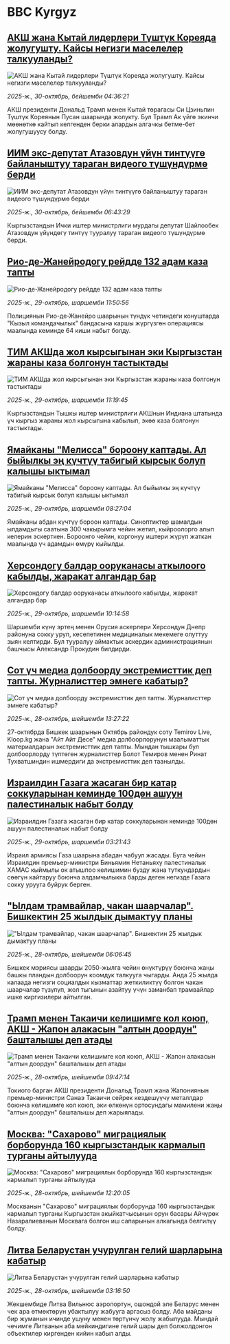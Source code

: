 # BBC Kyrgyz## [АКШ жана Кытай лидерлери Түштүк Кореяда жолугушту. Кайсы негизги маселелер талкууланды?](https://www.bbc.com/kyrgyz/articles/c93x0ge3y1wo?at_medium=RSS&at_campaign=rss?at_campaign=githubrss)![АКШ жана Кытай лидерлери Түштүк Кореяда жолугушту. Кайсы негизги маселелер талкууланды?](https://ichef.bbci.co.uk/ace/ws/240/cpsprodpb/fc12/live/e0afe7f0-b549-11f0-aa13-0b0479f6f42a.jpg)_2025-ж., 30-октябрь, бейшемби 04:36:21_АКШ президенти Дональд Трамп менен Кытай төрагасы Си Цзиньпин Түштүк Кореянын Пусан шаарында жолукту. Бул Трамп Ак үйгө экинчи мөөнөткө кайтып келгенден берки алардын алгачкы бетме-бет жолугушуусу болду.## [ИИМ экс-депутат Атазовдун үйүн тинтүүгө байланыштуу тараган видеого түшүндүрмө берди](https://www.bbc.com/kyrgyz/articles/cqx3z9nq923o?at_medium=RSS&at_campaign=rss?at_campaign=githubrss)![ИИМ экс-депутат Атазовдун үйүн тинтүүгө байланыштуу тараган видеого түшүндүрмө берди]()_2025-ж., 30-октябрь, бейшемби 06:43:29_Кыргызстандын Ички иштер министрлиги мурдагы депутат Шайлообек Атазовдун үйүндөгү тинтүү тууралуу тараган видеого түшүндүрмө берди.## [Рио-де-Жанейродогу рейдде 132 адам каза тапты](https://www.bbc.com/kyrgyz/articles/c74jdyk9me4o?at_medium=RSS&at_campaign=rss?at_campaign=githubrss)![Рио-де-Жанейродогу рейдде 132 адам каза тапты](https://ichef.bbci.co.uk/ace/ws/240/cpsprodpb/61ea/live/27f36800-b4bc-11f0-aa13-0b0479f6f42a.jpg)_2025-ж., 29-октябрь, шаршемби 11:50:56_Полициянын Рио-де-Жанейро шаарынын түндүк четиндеги конуштарда "Кызыл командачылык" бандасына каршы жүргүзгөн операциясы маалында кеминде 64 киши набыт болду.## [ТИМ АКШда жол кырсыгынан эки Кыргызстан жараны каза болгонун тастыктады](https://www.bbc.com/kyrgyz/articles/c1j8nydl88do?at_medium=RSS&at_campaign=rss?at_campaign=githubrss)![ТИМ АКШда жол кырсыгынан эки Кыргызстан жараны каза болгонун тастыктады](https://ichef.bbci.co.uk/ace/ws/240/cpsprodpb/61c5/live/1ceb56a0-b4b9-11f0-b2a1-6f537f66f9aa.jpg)_2025-ж., 29-октябрь, шаршемби 11:19:45_Кыргызстандын Тышкы иштер министрлиги АКШнын Индиана штатында үч кыргыз жараны жол кырсыгына кабылып, экөө каза болгонун тастыктады.## [Ямайканы "Мелисса" бороону каптады. Ал быйылкы эң күчтүү табигый кырсык болуп калышы ыктымал](https://www.bbc.com/kyrgyz/articles/cpv10xk8g0jo?at_medium=RSS&at_campaign=rss?at_campaign=githubrss)![Ямайканы "Мелисса" бороону каптады. Ал быйылкы эң күчтүү табигый кырсык болуп калышы ыктымал](https://ichef.bbci.co.uk/ace/ws/240/cpsprodpb/1551/live/8cefa240-b49f-11f0-ba75-093eca1ac29b.jpg)_2025-ж., 29-октябрь, шаршемби 08:27:04_Ямайканы абдан күчтүү бороон каптады. Синоптиктер шамалдын ылдамдыгы саатына 300 чакырымга чейин жетип, кыйроолорго алып келерин эскерткен. Бороонго чейин, коргонуу иштери жүрүп жаткан маалында үч адамдын өмүрү кыйылды.## [Херсондогу балдар ооруканасы аткылоого кабылды, жаракат алгандар бар](https://www.bbc.com/kyrgyz/articles/ckgk4py9vpno?at_medium=RSS&at_campaign=rss?at_campaign=githubrss)![Херсондогу балдар ооруканасы аткылоого кабылды, жаракат алгандар бар](https://ichef.bbci.co.uk/ace/ws/240/cpsprodpb/25d3/live/89d59dc0-b4af-11f0-aa13-0b0479f6f42a.jpg)_2025-ж., 29-октябрь, шаршемби 10:14:58_Шаршемби күнү эртең менен Орусия аскерлери Херсондун Днепр районуна сокку уруп, кесепетинен медициналык мекемеге олуттуу зыян келтирди. Бул тууралуу аймактык аскердик администрациянын башчысы Александр Прокудин билдирди.## [Сот үч медиа долбоорду экстремисттик деп тапты. Журналисттер эмнеге кабатыр?](https://www.bbc.com/kyrgyz/articles/c93xdql621go?at_medium=RSS&at_campaign=rss?at_campaign=githubrss)![Сот үч медиа долбоорду экстремисттик деп тапты. Журналисттер эмнеге кабатыр?](https://ichef.bbci.co.uk/ace/ws/240/cpsprodpb/bcbb/live/123d9950-b3fd-11f0-87c8-0584cc51839d.jpg)_2025-ж., 28-октябрь, шейшемби 13:27:22_27-октябрда Бишкек шаарынын Октябрь райондук соту Temirov Live, Kloop.kg жана "Айт Айт Десе" медиа долбоорлорунун маалыматтык материалдарын экстремисттик деп тапты. Мындан тышкары бул долбоорлорду түптөгөн журналисттер Болот Темиров менен Ринат Тухватшиндин ишмердиги да экстремисттик деп таанылды.## [Израилдин Газага жасаган бир катар соккуларынан кеминде 100дөн ашуун палестиналык набыт болду](https://www.bbc.com/kyrgyz/articles/cvgm3884lzko?at_medium=RSS&at_campaign=rss?at_campaign=githubrss)![Израилдин Газага жасаган бир катар соккуларынан кеминде 100дөн ашуун палестиналык набыт болду](https://ichef.bbci.co.uk/ace/ws/240/cpsprodpb/f6fb/live/c7ae7d40-b475-11f0-ba75-093eca1ac29b.jpg)_2025-ж., 29-октябрь, шаршемби 03:21:43_Израил армиясы Газа шаарына абадан чабуул жасады. Буга чейин Израилдин премьер-министри Биньямин Нетаньяху палестиналык ХАМАС кыймылы ок атышпоо келишимин бузду жана туткундардын сөөгүн кайтаруу боюнча алдамчылыкка барды деген негизде Газага сокку урууга буйрук берген.## ["Ылдам трамвайлар, чакан шаарчалар". Бишкектин 25 жылдык дымактуу планы](https://www.bbc.com/kyrgyz/articles/cj0ey8nee9ro?at_medium=RSS&at_campaign=rss?at_campaign=githubrss)!["Ылдам трамвайлар, чакан шаарчалар". Бишкектин 25 жылдык дымактуу планы](https://ichef.bbci.co.uk/ace/ws/240/cpsprodpb/3f59/live/44022790-b3c0-11f0-ba75-093eca1ac29b.jpg)_2025-ж., 28-октябрь, шейшемби 06:06:45_Бишкек мэриясы шаарды 2050-жылга чейин өнүктүрүү боюнча жаңы башкы пландын долбоорун коомдук талкууга чыгарды. Анда 25 жылда калаада негизги социалдык кызматтар жеткиликтүү болгон чакан шаарчалар түзүлүп, жол тыгынын азайтуу үчүн заманбап трамвайлар ишке киргизилери айтылган.## [Трамп менен Такаичи келишимге кол коюп, АКШ - Жапон алакасын "алтын доордун" башталышы деп атады](https://www.bbc.com/kyrgyz/articles/ckgk4vlr9x0o?at_medium=RSS&at_campaign=rss?at_campaign=githubrss)![Трамп менен Такаичи келишимге кол коюп, АКШ - Жапон алакасын "алтын доордун" башталышы деп атады](https://ichef.bbci.co.uk/ace/ws/240/cpsprodpb/0ec8/live/fbea06f0-b3e0-11f0-ba75-093eca1ac29b.jpg)_2025-ж., 28-октябрь, шейшемби 09:47:14_Токиого барган АКШ президенти Дональд Трамп жана Жапониянын премьер-министри Санаэ Такаичи сейрек кездешүүчү металлдар боюнча келишимге кол коюп, эки өлкөнүн ортосундагы мамилени жаңы "алтын доордун" башталышы деп жарыялады.## [Москва: "Сахарово" миграциялык борборунда 160 кыргызстандык кармалып турганы айтылууда](https://www.bbc.com/kyrgyz/articles/c3vn3ppp42po?at_medium=RSS&at_campaign=rss?at_campaign=githubrss)![Москва: "Сахарово" миграциялык борборунда 160 кыргызстандык кармалып турганы айтылууда](https://ichef.bbci.co.uk/ace/ws/240/cpsprodpb/605b/live/0862c4b0-b3f7-11f0-b2a1-6f537f66f9aa.jpg)_2025-ж., 28-октябрь, шейшемби 12:20:05_Москванын "Сахарово" миграциялык борборунда 160 кыргызстандык кармалып турганы Кыргызстан акыйкатчысынын орун басары Айчүрөк Назаралиеванын Москвага болгон иш сапарынын алкагында белгилүү болду.## [Литва Беларустан учурулган гелий шарларына кабатыр](https://www.bbc.com/kyrgyz/articles/cm2w0232pd2o?at_medium=RSS&at_campaign=rss?at_campaign=githubrss)![Литва Беларустан учурулган гелий шарларына кабатыр](https://ichef.bbci.co.uk/ace/ws/240/cpsprodpb/14dc/live/c5b29ba0-b314-11f0-8982-ab3cc4bf0a4d.jpg)_2025-ж., 28-октябрь, шейшемби 03:16:50_Жекшембиде Литва Вильнюс аэропортун, ошондой эле Беларус менен чек ара өтмөктөрүн убактылуу жабууга аргасыз болду. Аба майданы бир жуманын ичинде ушуну менен төртүнчү жолу жабылууда. Мындай чечимге Литванын аба мейкиндигине гелий шары деп болжолдонгон объектилер киргенден кийин кабыл алды.